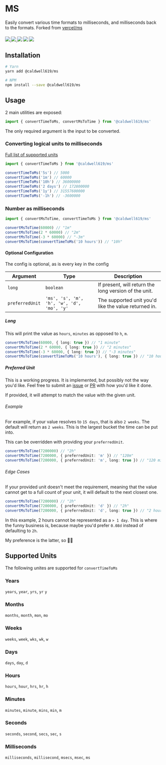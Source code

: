 # MS

Easily convert various time formats to milliseconds, and milliseconds back to the formats.
Forked from [vercel/ms](https://github.com/vercel/ms)

<p align="center">
  <h4/>
  <a href='https://www.npmjs.com/package/@caldwell619/ms'>
    <img src="https://img.shields.io/npm/v/@caldwell619/ms">
  </a>
  <a href='https://bundlephobia.com/result?p=@caldwell619/ms'>
    <img src="https://img.shields.io/bundlephobia/min/@caldwell619/ms">
  </a>
  <img src="https://codecov.io/gh/christopher-caldwell/ms/branch/master/graph/badge.svg?token=2LA7ETDPO3">
  <img src="https://img.shields.io/github/last-commit/christopher-caldwell/ms">
  <img src="https://img.shields.io/npm/types/@caldwell619/ms">
</p>

## Installation

```bash
# Yarn
yarn add @caldwell619/ms

# NPM
npm install --save @caldwell619/ms
```

## Usage

2 main utilities are exposed:

```ts
import { convertTimeToMs, convertMsToTime } from '@caldwell619/ms'
```

The only required argument is the input to be converted.

### Converting logical units to milliseconds

[Full list of supported units](#supported-units)

```ts
import { convertTimeToMs } from '@caldwell619/ms'

convertTimeToMs('5s') // 5000
convertTimeToMs('1m') // 60000
convertTimeToMs('10h') // 36000000
convertTimeToMs('2 days') // 172800000
convertTimeToMs('1y') // 31557600000
convertTimeToMs('-1h') // -3600000
```

### Number as milliseconds

```ts
import { convertMsToTime, convertTimeToMs } from '@caldwell619/ms'

convertMsToTime(60000) // "1m"
convertMsToTime(2 * 60000) // "2m"
convertMsToTime(-3 * 60000) // "-3m"
convertMsToTime(convertTimeToMs('10 hours')) // "10h"
```

#### Optional Configuration

The config is optional, as is every key in the config

| Argument        | Type                                       | Description                                           |
| --------------- | ------------------------------------------ | ----------------------------------------------------- |
| `long`          | `boolean`                                  | If present, will return the long version of the unit. |
| `preferredUnit` | `'ms', 's', 'm', 'h', 'w', 'd', 'mo', 'y'` | The supported unit you'd like the value returned in.  |

##### Long

This will print the value as `hours`, `minutes` as opposed to `h`, `m`.

```ts
convertMsToTime(60000, { long: true }) // "1 minute"
convertMsToTime(2 * 60000, { long: true }) // "2 minutes"
convertMsToTime(-3 * 60000, { long: true }) // "-3 minutes"
convertMsToTime(convertTimeToMs('10 hours'), { long: true }) // "10 hours"
```

##### Preferred Unit

This is a working progress. It is implemented, but possibly not the way you'd like. Feel free to submit an [issue](https://github.com/christopher-caldwell/ms/issues/new) or [PR](https://github.com/christopher-caldwell/ms/compare) with how you'd like it done.

If provided, it will attempt to match the value with the given unit.

###### Example

For example, if your value resolves to `15 days`, that is also `2 weeks`. The default will return as `2 weeks`. This is the largest bucket the time can be put into.

This can be overridden with providing your `preferredUnit`.

```ts
convertMsToTime(7200000) // "2h"
convertMsToTime(7200000, { preferredUnit: 'm' }) // "120m"
convertMsToTime(7200000, { preferredUnit: 'm', long: true }) // "120 minutes"
```

###### Edge Cases

If your provided unit doesn't meet the requirement, meaning that the value cannot get to a full count of your unit, it will default to the next closest one.

```ts
convertMsToTime(7200000) // "2h"
convertMsToTime(7200000, { preferredUnit: 'd' }) // "2h"
convertMsToTime(7200000, { preferredUnit: 'd', long: true }) // "2 hours"
```

In this example, 2 hours cannot be represented as a `> 1 day`. This is where the funny business is, because maybe you'd prefer `0.08d` instead of defaulting to `2h`.

My preference is the latter, so :man_shrugging:

## Supported Units

The following unites are supported for `convertTimeToMs`

### Years

`years`, `year`, `yrs`, `yr` `y`

### Months

`months`, `month`, `mon`, `mo`

### Weeks

`weeks`, `week`, `wks`, `wk`, `w`

### Days

`days`, `day`, `d`

### Hours

`hours`, `hour`, `hrs`, `hr`, `h`

### Minutes

`minutes`, `minute`, `mins`, `min`, `m`

### Seconds

`seconds`, `second`, `secs`, `sec`, `s`

### Milliseconds

`milliseconds`, `millisecond`, `msecs`, `msec`, `ms`
